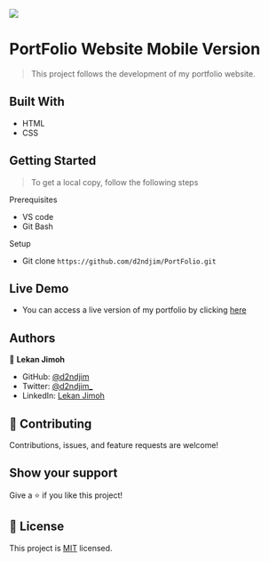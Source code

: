 ![](https://img.shields.io/badge/Microverse-blueviolet)

# PortFolio Website Mobile Version

> This project follows the development of my portfolio website.


## Built With

- HTML
- CSS

## Getting Started
> To get a local copy, follow the following steps

Prerequisites
- VS code 
- Git Bash

Setup
- Git clone `https://github.com/d2ndjim/PortFolio.git`



## Live Demo
- You can access a live version of my portfolio by clicking [here](https://d2ndjim.github.io/PortFolio)

## Authors

👤 **Lekan Jimoh**

- GitHub: [@d2ndjim](https://github.com/d2ndjim)
- Twitter: [@d2ndjim_](https://twitter.com/@d2ndjim_)
- LinkedIn: [Lekan Jimoh](https://linkedin.com/in/lekanj)

## 🤝 Contributing

Contributions, issues, and feature requests are welcome!

## Show your support

Give a ⭐️ if you like this project!

## 📝 License

This project is [MIT](./MIT.md) licensed.
